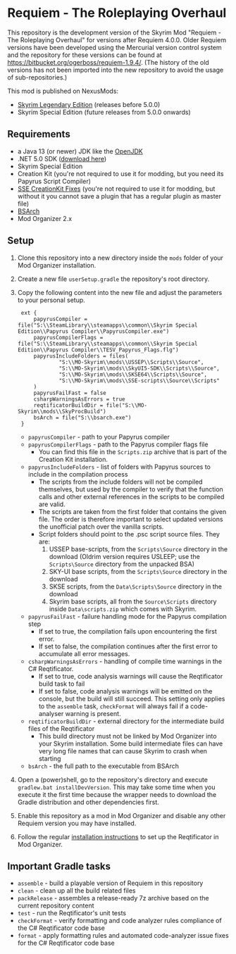 # Requiem - The Roleplaying Overhaul

This repository is the development version of the Skyrim Mod "Requiem - The Roleplaying Overhaul" for versions after
Requiem 4.0.0.
Older Requiem versions have been developed using the Mercurial version control system and the repository for these
versions can be found at https://bitbucket.org/ogerboss/requiem-1.9.4/.
(The history of the old versions has not been imported into the new repository to avoid the usage of sub-repositories.)

This mod is published on NexusMods:

* [Skyrim Legendary Edition](https://www.nexusmods.com/skyrim/mods/19281) (releases before 5.0.0)
* Skyrim Special Edition (future releases from 5.0.0 onwards)

## Requirements

* a Java 13 (or newer) JDK like the [OpenJDK](https://jdk.java.net/)
* .NET 5.0 SDK ([download here](https://dotnet.microsoft.com/download))
* Skyrim Special Edition
* Creation Kit (you're not required to use it for modding, but you need its Papyrus Script Compiler)
* [SSE CreationKit Fixes](https://www.nexusmods.com/skyrimspecialedition/mods/20061) (you're not required to use it for modding, but without it you cannot save a plugin that has a regular plugin as master file)
* [BSArch](https://www.nexusmods.com/newvegas/mods/64745)
* Mod Organizer 2.x

## Setup

1. Clone this repository into a new directory inside the `mods` folder of your Mod Organizer installation.
2. Create a new file `userSetup.gradle` the repository's root directory.
3. Copy the following content into the new file and adjust the parameters to your personal setup.

        ext {
            papyrusCompiler = file("S:\\SteamLibrary\\steamapps\\common\\Skyrim Special Edition\\Papyrus Compiler\\PapyrusCompiler.exe")
            papyrusCompilerFlags = file("S:\\SteamLibrary\\steamapps\\common\\Skyrim Special Edition\\Papyrus Compiler\\TESV_Papyrus_Flags.flg")
            papyrusIncludeFolders = files(
                    "S:\\MO-Skyrim\\mods\\USSEP\\Scripts\\Source",
                    "S:\\MO-Skyrim\\mods\\SkyUI5-SDK\\Scripts\\Source",
                    "S:\\MO-Skyrim\\mods\\SKSE64\\Scripts\\Source",
                    "S:\\MO-Skyrim\\mods\\SSE-scripts\\Source\\Scripts"
            )
            papyrusFailFast = false
            csharpWarningsAsErrors = true
            reqtificatorBuildDir = file("S:\\MO-Skyrim\\mods\\SkyProcBuild")
            bsArch = file("S:\\bsarch.exe")
        }

    * `papyrusCompiler` - path to your Papyrus compiler
    * `papyrusCompilerFlags` - path to the Papyrus compiler flags file
        * You can find this file in the `Scripts.zip` archive that is part of the Creation Kit installation.
    * `papyrusIncludeFolders` - list of folders with Papyrus sources to include in the compilation process
        * The scripts from the include folders will not be compiled themselves, but used by the compiler to verify
        that the function calls and other external references in the scripts to be compiled are valid.
        * The scripts are taken from the first folder that contains the given file.
        The order is therefore important to select updated versions the unofficial patch over the vanilla scripts.
        * Script folders should point to the .psc script source files. They are:
            1. USSEP base-scripts, from the `Scripts\Source` directory in the download
            (Oldrim version requires USLEEP; use the `Scripts\Source` directory from the unpacked BSA)
            2. SKY-UI base scripts, from the `Scripts\Source` directory in the download
            3. SKSE scripts, from the `Data\Scripts\Source` directory in the download
            4. Skyrim base scripts, all from the `Source\Scripts` directory inside `Data\scripts.zip` which comes with Skyrim.
    * `papyrusFailFast` - failure handling mode for the Papyrus compilation step
        * If set to true, the compilation fails upon encountering the first error.
        * If set to false, the compilation continues after the first error to accumulate all error messages.
    * `csharpWarningsAsErrors` - handling of compile time warnings in the C# Reqtificator.
        * If set to true, code analysis warnings will cause the Reqtificator build task to fail
        * If set to false, code analysis warnings will be emitted on the console, but the build will still succeed.
        This setting only applies to the `assemble` task, `checkFormat` will always fail if a code-analyser warning is
        present.
    * `reqtificatorBuildDir` - external directory for the intermediate build files of the Reqtificator
        * This build directory must not be linked by Mod Organizer into your Skyrim installation.
        Some build intermediate files can have very long file names that can cause Skyrim to crash when starting
    * `bsArch` - the full path to the executable from BSArch

4. Open a (power)shell, go to the repository's directory and execute `gradlew.bat installDevVersion`. This may take
some time when you execute it the first time because the wrapper needs to download the Gradle distribution and other
dependencies first.
5. Enable this repository as a mod in Mod Organizer and disable any other Requiem version you may have installed.
6. Follow the regular [installation instructions](https://requiem.atlassian.net/wiki/spaces/RS/pages/765394945) to set
up the Reqtificator in Mod Organizer.

## Important Gradle tasks

* `assemble` - build a playable version of Requiem in this repository
* `clean` - clean up all the build related files
* `packRelease` - assembles a release-ready 7z archive based on the current repository content
* `test` - run the Reqtificator's unit tests
* `checkFormat` - verify formatting and code analyzer rules compliance of the C# Reqtificator code base
* `format` - apply formatting rules and automated code-analyzer issue fixes for the C# Reqtificator code base